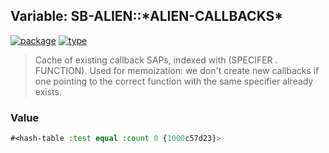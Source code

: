 ## Variable: SB-ALIEN::\*ALIEN-CALLBACKS\*
[![package](https://img.shields.io/badge/Package-SB--ALIEN-5f9ea0.svg?style=social&colorA=999999)](../) [![type](https://img.shields.io/badge/Type-Variable-5f9ea0.svg?style=social&colorA=999999)](../#variable) 

> Cache of existing callback SAPs, indexed with (SPECIFER . FUNCTION). Used for
> memoization: we don't create new callbacks if one pointing to the correct
> function with the same specifier already exists.

### Value
```cl
#<hash-table :test equal :count 0 {1000c57d23}>
```
